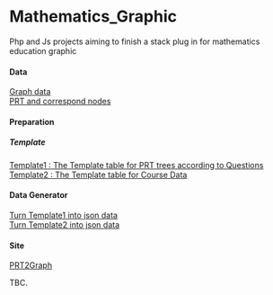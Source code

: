 # Mathematics_Graphic
Php and Js projects aiming to finish a stack plug in for mathematics education graphic

#### Data
[Graph data](https://github.com/Freyja-Leky/Mathematics_Graphic/tree/main/Data/Nodes%26Links)   
[PRT and correspond nodes](https://github.com/Freyja-Leky/Mathematics_Graphic/blob/main/Data/Q2PRT_12.16.xlsx)

#### Preparation
##### Template
[Template1 : The Template table for PRT trees according to Questions](https://github.com/Freyja-Leky/Mathematics_Graphic/blob/main/Template/Q2PRT_Template.xlsx)  
[Template2 : The Template table for Course Data](https://github.com/Freyja-Leky/Mathematics_Graphic/blob/main/Template/CourseData_Template.csv)

#### Data Generator
[Turn Template1 into json data](https://github.com/Freyja-Leky/Mathematics_Graphic/tree/main/Data2Json/PRT2Json)  
[Turn Template2 into json data](https://github.com/Freyja-Leky/Mathematics_Graphic/tree/main/Data2Json/CourseData2Json)

#### Site
[PRT2Graph](https://github.com/Freyja-Leky/Mathematics_Graphic/tree/main/PRT2Graph)

TBC.
